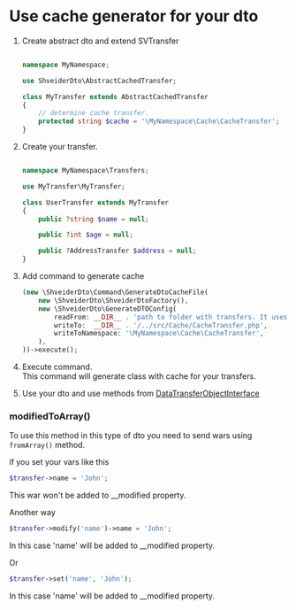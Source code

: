 # Use cache generator for your dto

1. Create abstract dto and extend SVTransfer
    ```php
    
    namespace MyNamespace;

    use ShveiderDto\AbstractCachedTransfer;

    class MyTransfer extends AbstractCachedTransfer
    {
        // determine cache transfer.
        protected string $cache = '\MyNamespace\Cache\CacheTransfer';
    }
    ```

2. Create your transfer.
    ```php
    
    namespace MyNamespace\Transfers;
    
    use MyTransfer\MyTransfer;
    
    class UserTransfer extends MyTransfer
    {
        public ?string $name = null;
    
        public ?int $age = null;
    
        public ?AddressTransfer $address = null;
    }
    ```
   
3. Add command to generate cache
   ```php
   (new \ShveiderDto\Command\GenerateDtoCacheFile(
       new \ShveiderDto\ShveiderDtoFactory(),
       new \ShveiderDto\GenerateDTOConfig(
           readFrom: __DIR__ . 'path to folder with transfers. It uses glob pattern. So You can add multiple folders.',
           writeTo:  __DIR__ . '/../src/Cache/CacheTransfer.php',
           writeToNamespace: '\MyNamespace\Cache\CacheTransfer',
       ),
   ))->execute();
   ```

4. Execute command. <br/>
   This command will generate class with cache for your transfers.
5. Use your dto and use methods from [DataTransferObjectInterface](./../src/DataTransferObjectInterface.php)


### modifiedToArray()
To use this method in this type of dto you need to send wars using `fromArray()` method.

if you set your vars like this
```php
$transfer->name = 'John';
```
This war won't be added to __modified property. <br/>

Another way
```php
$transfer->modify('name')->name = 'John';
```
In this case 'name' will be added to __modified property.

Or 
```php
$transfer->set('name', 'John');
```
In this case 'name' will be added to __modified property.
